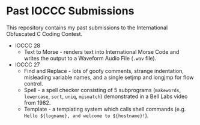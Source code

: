 # Past IOCCC Submissions

This repository contains my past submissions to the International
Obfuscated C Coding Contest.

- IOCCC 28
  - Text to Morse - renders text into International Morse Code and writes the output to a Waveform Audio File (`.wav` file).
- IOCCC 27
  - Find and Replace - lots of goofy comments, strange indentation, misleading variable names, and a single setjmp and longjmp for flow control.
  - Spell - a spell checker consisting of 5 subprograms (`makewords`, `lowercase`, `sort`, `uniq`, `mismatch`) demonstrated in a Bell Labs video from 1982.
  - Template - a templating system which calls shell commands (e.g. `Hello ${logname}, and welcome to ${hostname}!`).
